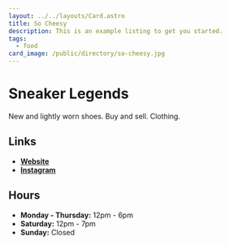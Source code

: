 ```yaml
---
layout: ../../layouts/Card.astro
title: So Cheesy
description: This is an example listing to get you started.
tags:
  - food
card_image: /public/directory/so-cheesy.jpg
---
```


# Sneaker Legends 

New and lightly worn shoes. Buy and sell. Clothing.

## Links

- **[Website](https://sneakerlegends.com)**
- **[Instagram](https://www.instagram.com/sneakerlegendsdearborn)**

## Hours

- **Monday - Thursday:** 12pm - 6pm
- **Saturday:** 12pm - 7pm
- **Sunday:** Closed